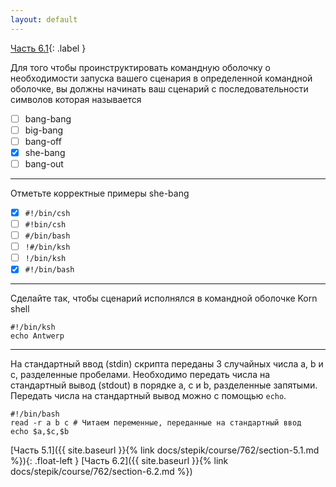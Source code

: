 ```yaml
---
layout: default
---
```


<span>[Часть 6.1](){: .label }</span>

Для того чтобы проинструктировать командную оболочку о необходимости запуска
вашего сценария в определенной командной оболочке, вы должны начинать ваш
сценарий с последовательности символов которая называется

- [ ] bang-bang
- [ ] big-bang
- [ ] bang-off
- [x] she-bang
- [ ] bang-out

---

Отметьте корректные примеры she-bang

- [x] `#!/bin/csh`
- [ ] `#!bin/csh`
- [ ] `#/bin/bash`
- [ ] `!#/bin/ksh`
- [ ] `!/bin/ksh`
- [x] `#!/bin/bash`

---

Сделайте так, чтобы сценарий исполнялся в командной оболочке Korn shell

```shell
#!/bin/ksh
echo Antwerp
```

---

На стандартный ввод (stdin) скрипта переданы 3 случайных числа a, b и c,
разделенные пробелами. Необходимо передать числа на стандартный вывод (stdout)
в порядке a, c и b, разделенные запятыми. Передать числа на стандартный вывод
можно с помощью `echo`.

```shell
#!/bin/bash
read -r a b c # Читаем переменные, переданные на стандартный ввод
echo $a,$c,$b
```

<span class="d-block text-right">
  [Часть 5.1]({{ site.baseurl }}{% link docs/stepik/course/762/section-5.1.md %}){: .float-left }
  [Часть 6.2]({{ site.baseurl }}{% link docs/stepik/course/762/section-6.2.md %})
</span>
